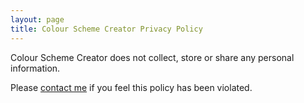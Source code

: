 ```yaml
---
layout: page
title: Colour Scheme Creator Privacy Policy
---
```


Colour Scheme Creator does not collect, store or share any personal information.

Please [contact me](/contact) if you feel this policy has been violated.